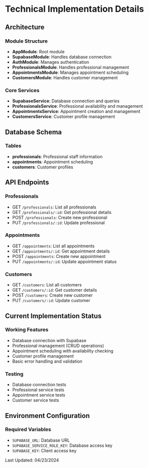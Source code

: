# Technical Implementation Details

## Architecture

### Module Structure
- **AppModule**: Root module
- **SupabaseModule**: Handles database connection
- **AuthModule**: Manages authentication
- **ProfessionalsModule**: Handles professional management
- **AppointmentsModule**: Manages appointment scheduling
- **CustomersModule**: Handles customer management

### Core Services
- **SupabaseService**: Database connection and queries
- **ProfessionalsService**: Professional availability and management
- **AppointmentsService**: Appointment creation and management
- **CustomersService**: Customer profile management

## Database Schema

### Tables
- **professionals**: Professional staff information
- **appointments**: Appointment scheduling
- **customers**: Customer profiles

## API Endpoints

### Professionals
- GET `/professionals`: List all professionals
- GET `/professionals/:id`: Get professional details
- POST `/professionals`: Create new professional
- PUT `/professionals/:id`: Update professional

### Appointments
- GET `/appointments`: List all appointments
- GET `/appointments/:id`: Get appointment details
- POST `/appointments`: Create new appointment
- PUT `/appointments/:id`: Update appointment status

### Customers
- GET `/customers`: List all customers
- GET `/customers/:id`: Get customer details
- POST `/customers`: Create new customer
- PUT `/customers/:id`: Update customer

## Current Implementation Status

### Working Features
- Database connection with Supabase
- Professional management (CRUD operations)
- Appointment scheduling with availability checking
- Customer profile management
- Basic error handling and validation

### Testing
- Database connection tests
- Professional service tests
- Appointment service tests
- Customer service tests

## Environment Configuration

### Required Variables
- `SUPABASE_URL`: Database URL
- `SUPABASE_SERVICE_ROLE_KEY`: Database access key
- `SUPABASE_KEY`: Client access key

Last Updated: 04/23/2024

